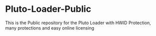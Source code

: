 # Pluto-Loader-Public
This is the Public repository for the Pluto Loader with HWID Protection, many protections and easy online licensing
